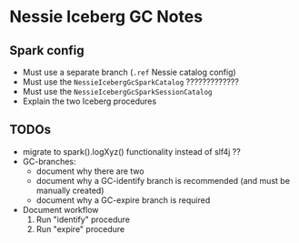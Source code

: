 # Nessie Iceberg GC Notes

## Spark config

* Must use a separate branch (`.ref` Nessie catalog config)
* Must use the `NessieIcebergGcSparkCatalog` ?????????????
* Must use the `NessieIcebergGcSparkSessionCatalog`
* Explain the two Iceberg procedures

## TODOs

* migrate to spark().logXyz() functionality instead of slf4j ??
* GC-branches:
  * document why there are two
  * document why a GC-identify branch is recommended (and must be manually created)
  * document why a GC-expire branch is required
* Document workflow
  1. Run "identify" procedure
  2. Run "expire" procedure
